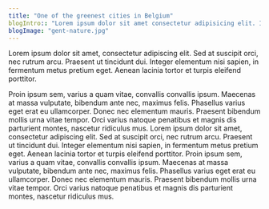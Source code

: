 ```yaml
---
title: "One of the greenest cities in Belgium"
blogIntro:: "Lorem ipsum dolor sit amet consectetur adipisicing elit. Iste doloremque dolor magni numquam quod nemo repellendus facilis, veritatis sit voluptatibus ducimus pariatur cum odit reiciendis et sed voluptate iure perferendis."
blogImage: "gent-nature.jpg"
---
```


Lorem ipsum dolor sit amet, consectetur adipiscing elit. Sed at suscipit orci, nec rutrum arcu. Praesent ut tincidunt dui. Integer elementum nisi sapien, in fermentum metus pretium eget. Aenean lacinia tortor et turpis eleifend porttitor.

Proin ipsum sem, varius a quam vitae, convallis convallis ipsum. Maecenas at massa vulputate, bibendum ante nec, maximus felis. Phasellus varius eget erat eu ullamcorper.
Donec nec elementum mauris. Praesent bibendum mollis urna vitae tempor. Orci varius natoque penatibus et magnis dis parturient montes, nascetur ridiculus mus. Lorem ipsum dolor sit amet, consectetur adipiscing elit. Sed at suscipit orci, nec rutrum arcu. Praesent ut tincidunt dui. Integer elementum nisi sapien, in fermentum metus pretium eget. Aenean lacinia tortor et turpis eleifend porttitor. Proin ipsum sem, varius a quam vitae, convallis convallis ipsum. Maecenas at massa vulputate, bibendum ante nec, maximus felis. Phasellus varius eget erat eu ullamcorper. Donec nec elementum mauris. Praesent bibendum mollis urna vitae tempor. Orci varius natoque penatibus et magnis dis parturient montes, nascetur ridiculus mus.
